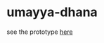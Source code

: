 # umayya-dhana
see the prototype <a href="http://undanganmanten.my.id/umayya-dhana" target="_blank">here</a>
